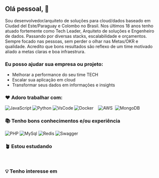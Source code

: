 ## Olá pessoal, :wave:

Sou desenvolvedor/arquiteto de soluções para cloud/dados baseado em Ciudad del Este/Paraguay e Colombo no Brasil.
Nos últimos 18 anos tenho atuado fortemente como Tech Leader, Arquiteto de soluções e Engenheiro de dados. Passando por diversas stacks, escalabilidade e orçamentos. Sempre focado nas pessoas, sem perder o olhar nas Metas/OKR e qualidade. Acredito que bons resultados são reflexo de um time motivado aliado a metas claras e boa infraestrura.

### Eu posso ajudar sua empresa ou projeto:
- Melhorar a performance do seu time TECH
- Escalar sua aplicação em cloud
- Transformar seus dados em informações e insights


### :heart: Adoro trabalhar com:

<div display="flex">
  <img src="https://img.shields.io/badge/JavaScript-323330?style=for-the-badge&logo=javascript&logoColor=F7DF1E" alt="JavaScript"/>
  <img src="https://img.shields.io/badge/Python-FFD43B?style=for-the-badge&logo=python&logoColor=blue" alt="Python"/>
  <img src="https://img.shields.io/badge/VSCode-0078D4?style=for-the-badge&logo=visual%20studio%20code&logoColor=white" alt="VsCode"/>
  <img src="https://img.shields.io/badge/Docker-2CA5E0?style=for-the-badge&logo=docker&logoColor=white" alt="Docker"/>
  <img src="https://img.shields.io/badge/mac%20os-000000?style=for-the-badge&logo=apple&logoColor=white" alt=""/>
  <img src="https://img.shields.io/badge/Node.js-339933?style=for-the-badge&logo=nodedotjs&logoColor=white" alt=""/>
  <img src="https://img.shields.io/badge/Vue.js-35495E?style=for-the-badge&logo=vuedotjs&logoColor=4FC08D" alt=""/>
  <img src="https://img.shields.io/badge/Amazon_AWS-FF9900?style=for-the-badge&logo=amazonaws&logoColor=white" alt="AWS"/>
  <img src="https://img.shields.io/badge/Apache_Spark-FFFFFF?style=for-the-badge&logo=apachespark&logoColor=#E35A16" alt=""/>
  <img src="https://img.shields.io/badge/MongoDB-4EA94B?style=for-the-badge&logo=mongodb&logoColor=white" alt="MongoDB"/>  
</div>



### :books: Tenho bons conhecimentos e/ou experiência

<div display="flex">
  <img src="https://img.shields.io/badge/PHP-777BB4?style=for-the-badge&logo=php&logoColor=white" alt="PHP"/>
  <img src="https://img.shields.io/badge/MySQL-005C84?style=for-the-badge&logo=mysql&logoColor=white" alt="MySql"/>
  <img src="https://img.shields.io/badge/redis-%23DD0031.svg?&style=for-the-badge&logo=redis&logoColor=white" alt="Redis"/>
  <img src="https://img.shields.io/badge/Swagger-85EA2D?style=for-the-badge&logo=Swagger&logoColor=white" alt="Swagger"/>
  <img src="https://img.shields.io/badge/Wordpress-21759B?style=for-the-badge&logo=wordpress&logoColor=white" alt=""/>
  <img src="https://img.shields.io/badge/Digital_Ocean-0080FF?style=for-the-badge&logo=DigitalOcean&logoColor=white" alt=""/>
  <img src="https://img.shields.io/badge/rabbitmq-%23FF6600.svg?&style=for-the-badge&logo=rabbitmq&logoColor=white" alt=""/>
  <img src="https://img.shields.io/badge/Apache_Kafka-231F20?style=for-the-badge&logo=apache-kafka&logoColor=white" alt=""/>
  <img src="https://img.shields.io/badge/GraphQl-E10098?style=for-the-badge&logo=graphql&logoColor=white" alt=""/>
  <img src="https://img.shields.io/badge/JWT-000000?style=for-the-badge&logo=JSON%20web%20tokens&logoColor=white" alt=""/>
  
  
  
  <img src="https://img.shields.io/badge/PowerBI-F2C811?style=for-the-badge&logo=Power%20BI&logoColor=white" alt=""/>
  <img src="https://img.shields.io/badge/Nginx-009639?style=for-the-badge&logo=nginx&logoColor=white" alt=""/>
  <img src="https://img.shields.io/badge/Visual_Studio-5C2D91?style=for-the-badge&logo=visual%20studio&logoColor=white" alt=""/>
  <img src="https://img.shields.io/badge/C%23-239120?style=for-the-badge&logo=c-sharp&logoColor=white" alt=""/>
  <img src="https://img.shields.io/badge/Pandas-2C2D72?style=for-the-badge&logo=pandas&logoColor=white" alt=""/>
  <img src="https://img.shields.io/badge/Linux-FCC624?style=for-the-badge&logo=linux&logoColor=black" alt=""/>
</div>



### :potted_plant:  Estou estudando

<div display="flex">
  <img src="https://img.shields.io/badge/Cypress-17202C?style=for-the-badge&logo=cypress&logoColor=white" alt=""/>
  <img src="https://img.shields.io/badge/firebase-ffca28?style=for-the-badge&logo=firebase&logoColor=black" alt=""/>
  <img src="https://img.shields.io/badge/Expo-1B1F23?style=for-the-badge&logo=expo&logoColor=white" alt=""/>
  <img src="https://img.shields.io/badge/React-20232A?style=for-the-badge&logo=react&logoColor=61DAFB" alt=""/>
</div>



### :bulb: Tenho interesse em

<div display="flex">
  <img src="https://img.shields.io/badge/kubernetes-326ce5.svg?&style=for-the-badge&logo=kubernetes&logoColor=white****" alt=""/>
  <img src="" alt=""/>
  <img src="" alt=""/>
</div>


